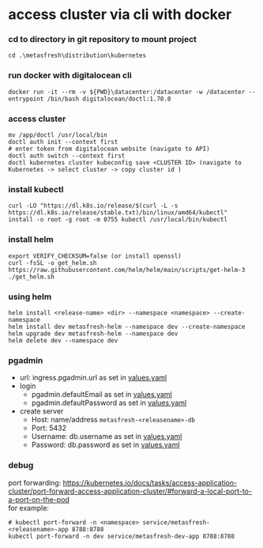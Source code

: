 # access cluster via cli with docker

### cd to directory in git repository to mount project
```
cd .\metasfresh\distribution\kubernetes
```
### run docker with digitalocean cli
```
docker run -it --rm -v ${PWD}\datacenter:/datacenter -w /datacenter --entrypoint /bin/bash digitalocean/doctl:1.70.0
```

### access cluster
```
mv /app/doctl /usr/local/bin
doctl auth init --context first
# enter token from digitalocean website (navigate to API)
doctl auth switch --context first
doctl kubernetes cluster kubeconfig save <CLUSTER ID> (navigate to Kubernetes -> select cluster -> copy cluster id )
```

### install kubectl
```
curl -LO "https://dl.k8s.io/release/$(curl -L -s https://dl.k8s.io/release/stable.txt)/bin/linux/amd64/kubectl"
install -o root -g root -m 0755 kubectl /usr/local/bin/kubectl
```

### install helm
```
export VERIFY_CHECKSUM=false (or install openssl)
curl -fsSL -o get_helm.sh https://raw.githubusercontent.com/helm/helm/main/scripts/get-helm-3
./get_helm.sh
```

### using helm
```
helm install <release-name> <dir> --namespace <namespace> --create-namespace
helm install dev metasfresh-helm --namespace dev --create-namespace
helm upgrade dev metasfresh-helm --namespace dev
helm delete dev --namespace dev
```

### pgadmin
- url: ingress.pgadmin.url as set in [values.yaml](./metasfresh-helm/values.yaml)
- login 
    - pgadmin.defaultEmail as set in [values.yaml](./metasfresh-helm/values.yaml)
    - pgadmin.defaultPassword as set in [values.yaml](./metasfresh-helm/values.yaml)
- create server
    - Host: name/address ```metasfresh-<releasename>-db```
    - Port: 5432
    - Username: db.username as set in [values.yaml](./metasfresh-helm/values.yaml)
    - Password: db.password as set in [values.yaml](./metasfresh-helm/values.yaml)

### debug
port forwarding: https://kubernetes.io/docs/tasks/access-application-cluster/port-forward-access-application-cluster/#forward-a-local-port-to-a-port-on-the-pod  
for example:
```
# kubectl port-forward -n <namespace> service/metasfresh-<releasename>-app 8788:8788
kubectl port-forward -n dev service/metasfresh-dev-app 8788:8788